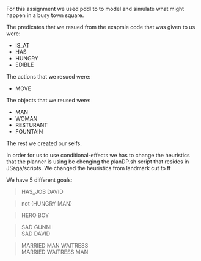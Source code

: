 For this assignment we used pddl to to model and simulate what might happen in a busy town square.

The predicates that we resued from the exapmle code that was given to us were: 
  - IS_AT
  - HAS
  - HUNGRY
  - EDIBLE

The actions that we resued were: 
  - MOVE
 
The objects that we reused were:
  - MAN
  - WOMAN
  - RESTURANT
  - FOUNTAIN
  
The rest we created our selfs.

In order for us to use conditional-effects we has to change the heuristics that the planner is using be chenging the planDP.sh script that resides in JSaga/scripts.
We changed the heuristics from landmark cut to ff

We have 5 different goals:
  > HAS_JOB DAVID
  
  > not (HUNGRY MAN)
  
  > HERO BOY
  
  > SAD GUNNI <br/> SAD DAVID
      
  > MARRIED MAN WAITRESS <br/> MARRIED WAITRESS MAN
      
